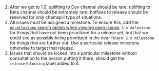 1. After we get to 1.0, uplifting to Dev channel should be rare, uplifting to Beta channel should be extremely rare, hotfixes to release should be reserved for only chemspill type of situations.
2. All issues must be assigned a milestone.
To ensure this, add the [`no:milestone` search option when viewing open issues](https://github.com/brave/brave-browser/issues?utf8=%E2%9C%93&q=is%3Aissue+is%3Aopen+no%3Amilestone).  `1.x milestone` for things that have not been prioritized for a release yet, but that we could see as possibly being prioritized in the near future.  `2.x milestone` for things that are further out.  Use a particular release milestone otherwise to target that release.
3. Issues that should be locked into a particular milestone without consultation to the person putting it there, should get the `release/blocking` label added to it.
